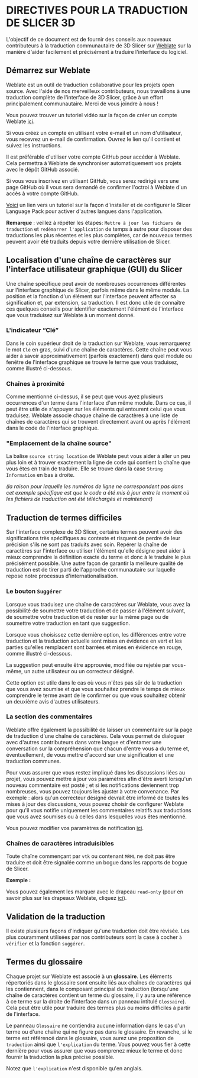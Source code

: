 # DIRECTIVES POUR LA TRADUCTION DE SLICER 3D

L'objectif de ce document est de fournir des conseils aux nouveaux contributeurs à la traduction communautaire de 3D Slicer sur [Weblate](https://hosted.weblate.org/projects/3d-slicer/3d-slicer/) sur la manière d'aider facilement et précisément à traduire l'interface du logiciel.

## Démarrez sur Weblate

Weblate est un outil de traduction collaborative pour les projets open source. Avec l'aide de nos merveilleux contributeurs, nous travaillons à une traduction complète de l'interface de 3D Slicer, grâce à un effort principalement communautaire. Merci de vous joindre à nous !

Vous pouvez trouver un tutoriel vidéo sur la façon de créer un compte Weblate [ici](https://youtu.be/4liUV00j4qU).

Si vous créez un compte en utilisant votre e-mail et un nom d'utilisateur, vous recevrez un e-mail de confirmation. Ouvrez le lien qu'il contient et suivez les instructions.

Il est préférable d'utiliser votre compte GitHub pour accéder à Weblate. Cela permettra à Weblate de synchroniser automatiquement vos projets avec le dépôt GitHub associé.

Si vous vous inscrivez en utilisant GitHub, vous serez redirigé vers une page GitHub où il vous sera demandé de confirmer l'octroi à Weblate d'un accès à votre compte GitHub. 

[Voici](https://github.com/Slicer/SlicerLanguagePacks/blob/main/HowToUse_fr.md) un lien vers un tutoriel sur la façon d'installer et de configurer le Slicer Language Pack pour activer d'autres langues dans l'application.

**Remarque** : veillez à répéter les étapes: `Mettre à jour les fichiers de traduction`  et `redémarrer l'application` de temps à autre pour disposer des traductions les plus récentes et les plus complètes, car de nouveaux termes peuvent avoir été traduits depuis votre dernière utilisation de Slicer.

## Localisation d'une chaîne de caractères sur l'interface utilisateur graphique (GUI) du Slicer

Une chaîne spécifique peut avoir de nombreuses occurrences différentes sur l'interface graphique de Slicer, parfois même dans le même module.  La position et la fonction d'un élément sur l'interface peuvent affecter sa signification et, par extension, sa traduction. Il est donc utile de connaître ces quelques conseils pour identifier exactement l'élément de l'interface que vous traduisez sur Weblate à un moment donné.

### L'indicateur “Clé”

Dans le coin supérieur droit de la traduction sur Weblate, vous remarquerez le mot `Clé` en gras, suivi d'une chaîne de caractères. Cette chaîne peut vous aider à savoir approximativement (parfois exactement) dans quel module ou fenêtre de l'interface graphique se trouve le terme que vous traduisez, comme illustré ci-dessous.



###  Chaînes à proximité

Comme mentionné ci-dessus, il se peut que vous ayez plusieurs occurrences d'un terme dans l'interface d'un même module. Dans ce cas, il peut être utile de s'appuyer sur les éléments qui entourent celui que vous traduisez. Weblate associe chaque chaîne de caractères à une liste de chaînes de caractères qui se trouvent directement avant ou après l'élément dans le code de l'interface graphique.



### "Emplacement de la chaîne source"

La balise `source string location` de Weblate peut vous aider à aller un peu plus loin et à trouver exactement la ligne de code qui contient la chaîne que vous êtes en train de traduire. Elle se trouve dans la case `String Information` en bas à droite.



*(la raison pour laquelle les numéros de ligne ne correspondent pas dans cet exemple spécifique est que le code a été mis à jour entre le moment où les fichiers de traduction ont été téléchargés et maintenant)*

## Traduction de termes difficiles

Sur l'interface complexe de 3D Slicer, certains termes peuvent avoir des significations très spécifiques au contexte et risquent de perdre de leur précision s'ils ne sont pas traduits avec soin. Repérer la chaîne de caractères sur l'interface ou utiliser l'élément qu'elle désigne peut aider à mieux comprendre la définition exacte du terme et donc à le traduire le plus précisément possible.
Une autre façon de garantir la meilleure qualité de traduction est de tirer parti de l'approche communautaire sur laquelle repose notre processus d'internationalisation.


### Le bouton `Suggérer`

Lorsque vous traduisez une chaîne de caractères sur Weblate, vous avez la possibilité de soumettre votre traduction et de passer à l'élément suivant, de soumettre votre traduction et de rester sur la même page ou de soumettre votre traduction en tant que suggestion.


 Lorsque vous choisissez cette dernière option, les différences entre votre traduction et la traduction actuelle sont mises en évidence en vert et les parties qu'elles remplacent sont barrées et mises en évidence en rouge, comme illustré ci-dessous.



 La suggestion peut ensuite être approuvée, modifiée ou rejetée par vous-même, un autre utilisateur ou un correcteur désigné.



 Cette option est utile dans le cas où vous n'êtes pas sûr de la traduction que vous avez soumise et que vous souhaitez prendre le temps de mieux comprendre le terme avant de le confirmer ou que vous souhaitez obtenir un deuxième avis d'autres utilisateurs.


### La section des commentaires

Weblate offre également la possibilité de laisser un commentaire sur la page de traduction d'une chaîne de caractères. Cela vous permet de dialoguer avec d'autres contributeurs dans votre langue et d'entamer une conversation sur la compréhension que chacun d'entre vous a du terme et, éventuellement, de vous mettre d'accord sur une signification et une traduction communes.




Pour vous assurer que vous restez impliqué dans les discussions liées au projet, vous pouvez mettre à jour vos paramètres afin d'être averti lorsqu'un nouveau commentaire est posté ; et si les notifications deviennent trop nombreuses, vous pouvez toujours les ajuster à votre convenance.
Par exemple : alors qu'un correcteur désigné devrait être informé de toutes les mises à jour des discussions, vous pouvez choisir de configurer Weblate pour qu'il vous notifie uniquement les commentaires relatifs aux traductions que vous avez soumises ou à celles dans lesquelles vous êtes mentionné.



Vous pouvez modifier vos paramètres de notification [ici](https://hosted.weblate.org/accounts/profile/#notifications).


### Chaînes de caractères intraduisibles

Toute chaîne commençant par `vtk` ou contenant `MRML` ne doit pas être traduite et doit être signalée comme un bogue dans les rapports de bogue de Slicer.

**Exemple :**



Vous pouvez également les marquer avec le drapeau `read-only` (pour en savoir plus sur les drapeaux Weblate, cliquez [ici](https://docs.weblate.org/en/latest/admin/checks.html#customizing-behavior-using-flags)).



## Validation de la traduction

Il existe plusieurs façons d'indiquer qu'une traduction doit être révisée. Les plus couramment utilisées par nos contributeurs sont la case à cocher `à vérifier` et la fonction `suggérer`.



## Termes du glossaire

Chaque projet sur Weblate est associé à un **glossaire**. Les éléments répertoriés dans le glossaire sont ensuite liés aux chaînes de caractères qui les contiennent, dans le composant principal de traduction (lorsqu'une chaîne de caractères contient un terme du glossaire, il y aura une référence à ce terme sur la droite de l'interface dans un panneau intitulé `Glossaire`). Cela peut être utile pour traduire des termes plus ou moins difficiles à partir de l'interface.




Le panneau `Glossaire` ne contiendra aucune information dans le cas d'un terme ou d'une chaîne qui ne figure pas dans le glossaire. En revanche, si le terme est référencé dans le glossaire, vous aurez une proposition de `traduction` ainsi que `l'explication` du terme. Vous pouvez vous fier à cette dernière pour vous assurer que vous comprenez mieux le terme et donc fournir la traduction la plus précise possible.

Notez que `l'explication` n'est disponible qu'en anglais.

